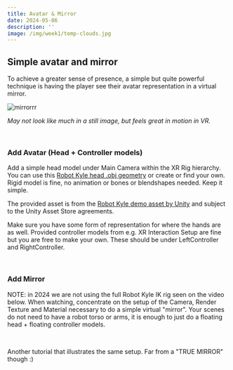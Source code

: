 ```yaml
---
title: Avatar & Mirror
date: 2024-05-06
description: ''
image: /img/week1/temp-clouds.jpg
---
```


<script>import VideoEmbed from '$lib/VideoEmbed.svelte'</script>

## Simple avatar and mirror

To achieve a greater sense of presence, a simple but quite powerful technique is having the player see their avatar representation in a virtual mirror.

![mirrorrr](/img/week5/mirror-example.png)

*May not look like much in a still image, but feels great in motion in VR.*

&nbsp;

### Add Avatar (Head + Controller models)

Add a simple head model under Main Camera within the XR Rig hierarchy. You can use this [Robot Kyle head .obj geometry](https://www.dropbox.com/scl/fi/c3pua0bp1gj67taexrigk/RobotKyleHead.obj?rlkey=rq9ex9nzmb99yuk0ijnp4iahn&dl=1) or create or find your own. Rigid model is fine, no animation or bones or blendshapes needed. Keep it simple.

The provided asset is from the [Robot Kyle demo asset by Unity](https://assetstore.unity.com/packages/3d/characters/robots/robot-kyle-urp-4696) and subject to the Unity Asset Store agreements.

Make sure you have some form of representation for where the hands are as well. Provided controller models from e.g. XR Interaction Setup are fine but you are free to make your own. These should be under LeftController and RightController.

&nbsp;

### Add Mirror

NOTE: in 2024 we are not using the full Robot Kyle IK rig seen on the video below. When watching, concentrate on the setup of the Camera, Render Texture and Material necessary to do a simple virtual "mirror". Your scenes do not need to have a robot torso or arms, it is enough to just do a floating head + floating controller models.

<VideoEmbed youtube="wnQ8khj_fVA"></VideoEmbed>

&nbsp;

Another tutorial that illustrates the same setup. Far from a "TRUE MIRROR" though :)

<VideoEmbed youtube="U9yTnRuU--A"></VideoEmbed>

&nbsp;
